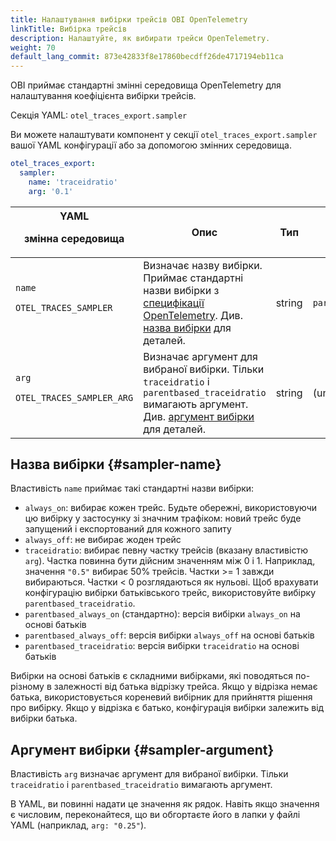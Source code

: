 ```yaml
---
title: Налаштування вибірки трейсів OBI OpenTelemetry
linkTitle: Вибірка трейсів
description: Налаштуйте, як вибирати трейси OpenTelemetry.
weight: 70
default_lang_commit: 873e42833f8e17860becdff26de4717194eb11ca
---
```


OBI приймає стандартні змінні середовища OpenTelemetry для налаштування коефіцієнта вибірки трейсів.

Секція YAML: `otel_traces_export.sampler`

Ви можете налаштувати компонент у секції `otel_traces_export.sampler` вашої YAML конфігурації або за допомогою змінних середовища.

```yaml
otel_traces_export:
  sampler:
    name: 'traceidratio'
    arg: '0.1'
```

| YAML<p>змінна середовища</p>          | Опис                                                                                                                                                                                                      | Тип    | Стандартно              |
| ------------------------------------- | --------------------------------------------------------------------------------------------------------------------------------------------------------------------------------------------------------- | ------ | ----------------------- |
| `name`<p>`OTEL_TRACES_SAMPLER`</p>    | Визначає назву вибірки. Приймає стандартні назви вибірки з [специфікації OpenTelemetry](/docs/languages/sdk-configuration/general/#otel_traces_sampler). Див. [назва вибірки](#sampler-name) для деталей. | string | `parentbased_always_on` |
| `arg`<p>`OTEL_TRACES_SAMPLER_ARG`</p> | Визначає аргумент для вибраної вибірки. Тільки `traceidratio` і `parentbased_traceidratio` вимагають аргумент. Див. [аргумент вибірки](#sampler-argument) для деталей.                                    | string | (unset)                 |

## Назва вибірки {#sampler-name}

Властивість `name` приймає такі стандартні назви вибірки:

- `always_on`: вибирає кожен трейс. Будьте обережні, використовуючи цю вибірку у застосунку зі значним трафіком: новий трейс буде запущений і експортований для кожного запиту
- `always_off`: не вибирає жоден трейс
- `traceidratio`: вибирає певну частку трейсів (вказану властивістю `arg`). Частка повинна бути дійсним значенням між 0 і 1. Наприклад, значення `"0.5"` вибирає 50% трейсів. Частки >= 1 завжди вибираються. Частки < 0 розглядаються як нульові. Щоб врахувати конфігурацію вибірки батьківського трейс, використовуйте вибірку `parentbased_traceidratio`.
- `parentbased_always_on` (стандартно): версія вибірки `always_on` на основі батьків
- `parentbased_always_off`: версія вибірки `always_off` на основі батьків
- `parentbased_traceidratio`: версія вибірки `traceidratio` на основі батьків

Вибірки на основі батьків є складними вибірками, які поводяться по-різному в залежності від батька відрізку трейса. Якщо у відрізка немає батька, використовується кореневий вибірник для прийняття рішення про вибірку. Якщо у відрізка є батько, конфігурація вибірки залежить від вибірки батька.

## Аргумент вибірки {#sampler-argument}

Властивість `arg` визначає аргумент для вибраної вибірки. Тільки `traceidratio` і `parentbased_traceidratio` вимагають аргумент.

В YAML, ви повинні надати це значення як рядок. Навіть якщо значення є числовим, переконайтеся, що ви обгортаєте його в лапки у файлі YAML (наприклад, `arg: "0.25"`).
